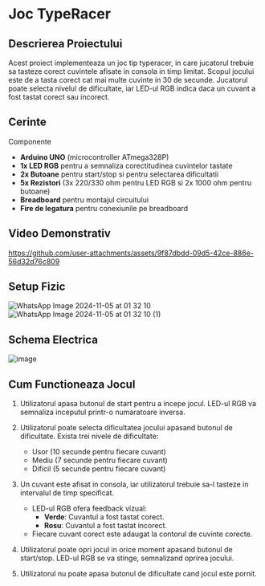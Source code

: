 # Joc TypeRacer

## Descrierea Proiectului

Acest proiect implementeaza un joc tip typeracer, in care jucatorul trebuie sa tasteze corect cuvintele afisate in consola in timp limitat. Scopul jocului este de a tasta corect cat mai multe cuvinte in 30 de secunde. Jucatorul poate selecta nivelul de dificultate, iar LED-ul RGB indica daca un cuvant a fost tastat corect sau incorect.

## Cerinte

Componente
- **Arduino UNO** (microcontroller ATmega328P)
- **1x LED RGB** pentru a semnaliza corectitudinea cuvintelor tastate
- **2x Butoane** pentru start/stop si pentru selectarea dificultatii
- **5x Rezistori** (3x 220/330 ohm pentru LED RGB si 2x 1000 ohm pentru butoane)
- **Breadboard** pentru montajul circuitului
- **Fire de legatura** pentru conexiunile pe breadboard

## Video Demonstrativ




https://github.com/user-attachments/assets/9f87dbdd-09d5-42ce-886e-56d32d76c809




## Setup Fizic
![WhatsApp Image 2024-11-05 at 01 32 10](https://github.com/user-attachments/assets/079fb30b-bbb8-4917-9e4f-2c9905a12d1e)
![WhatsApp Image 2024-11-05 at 01 32 10 (1)](https://github.com/user-attachments/assets/02be1e7b-e0d6-4488-9721-daa6ef4b478b)




## Schema Electrica


![image](https://github.com/user-attachments/assets/860f5027-e8bc-4d4f-9944-c1135d2486e4)


## Cum Functioneaza Jocul

1. Utilizatorul apasa butonul de start pentru a incepe jocul. LED-ul RGB va semnaliza inceputul printr-o numaratoare inversa.

2. Utilizatorul poate selecta dificultatea jocului apasand butonul de dificultate. Exista trei nivele de dificultate:
     - Usor (10 secunde pentru fiecare cuvant)
     - Mediu (7 secunde pentru fiecare cuvant)
     - Dificil (5 secunde pentru fiecare cuvant)

3. Un cuvant este afisat in consola, iar utilizatorul trebuie sa-l tasteze in intervalul de timp specificat.
   - LED-ul RGB ofera feedback vizual:
     - **Verde**: Cuvantul a fost tastat corect.
     - **Rosu**: Cuvantul a fost tastat incorect.
   - Fiecare cuvant corect este adaugat la contorul de cuvinte corecte.

4. Utilizatorul poate opri jocul in orice moment apasand butonul de start/stop. LED-ul RGB se va stinge, semnalizand oprirea jocului.

5. Utilizatorul nu poate apasa butonul de dificultate cand jocul este pornit.


